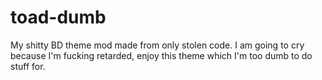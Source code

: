 # toad-dumb
My shitty BD theme mod made from only stolen code.
I am going to cry because I'm fucking retarded, enjoy this theme which I'm too dumb to do stuff for.
